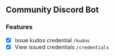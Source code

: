 ## Community Discord Bot

### Features

- [x] Issue kudos credential `/kudos`
- [x] View issued credentials `/credentials`
